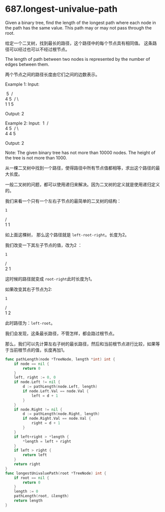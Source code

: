 # 687.longest-univalue-path
Given a binary tree, find the length of the longest path where each node in
the path has the same value. This path may or may not pass through the
root.

给定一个二叉树，找到最长的路径，这个路径中的每个节点具有相同值。 这条路径可以经过也可以不经过根节点。

The length of path between two nodes is represented by the number of edges
between them.

两个节点之间的路径长度由它们之间的边数表示。

Example 1:
Input:

⁠             5
⁠            / \
⁠           4   5
⁠          / \   \
⁠         1   1   5

Output: 2

Example 2:
Input:
⁠             1
⁠            / \
⁠           4   5
⁠          / \   \
⁠         4   4   5

Output: 2

Note: The given binary tree has not more than 10000 nodes. The height of the
tree is not more than 1000.


从一棵二叉树中找到一个路径，使得路径中所有节点值都相等，求出这个路径的最大长度。

一般二叉树的问题，都可以使用递归来解决。因为二叉树的定义就是使用递归定义的。

我们来看一个只有一个左右子节点的最简单的二叉树的结构：

    1
   / \
  1   1

如上面这棵树， 那么这个路径就是 `left-root-right`。长度为2。

我们改变一下其左子节点的值，改为2 ：

    1
   / \
  2   1

这时候的路径就变成 `root-right`此时长度为1。

如果改变其右子节点为2:

    1
   / \
  1   2

此时路径为：`left-root`。

我们会发现，这条最长路径，不管怎样，都会路过根节点。

那么，我们可以先计算左右子树的最长路径，然后和当前根节点进行比较，如果等于当前根节点的值，长度再加1。

```go
func pathLength(node *TreeNode, length *int) int {
    if node == nil {
        return 0
    }
    left, right := 0, 0
    if node.Left != nil {
        d := pathLength(node.Left, length)
        if node.Left.Val == node.Val {
            left = d + 1
        }
    }
    if node.Right != nil {
        d := pathLength(node.Right, length)
        if node.Right.Val == node.Val {
            right = d + 1
        }
    }
    if left+right > *length {
        *length = left + right
    }
    if left > right {
        return left
    }
    return right
}
func longestUnivaluePath(root *TreeNode) int {
    if root == nil {
        return 0
    }
    length := 0
    pathLength(root, &length)
    return length
}

```
